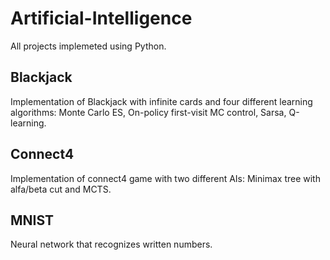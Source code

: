 # Artificial-Intelligence
All projects implemeted using Python.

## Blackjack
Implementation of Blackjack with infinite cards and four different learning algorithms: Monte Carlo ES, On-policy first-visit MC control, Sarsa, Q-learning.

## Connect4
Implementation of connect4 game with two different AIs: Minimax tree with alfa/beta cut and MCTS.

## MNIST
Neural network that recognizes written numbers.
